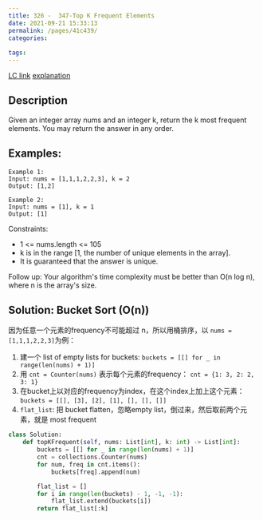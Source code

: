 ```yaml
---
title: 326 -  347-Top K Frequent Elements
date: 2021-09-21 15:33:13
permalink: /pages/41c439/
categories:
  
tags:
---
```

[LC link](https://leetcode.com/problems/top-k-frequent-elements/)
[explanation](https://leetcode.com/problems/top-k-frequent-elements/discuss/740374/Python-5-lines-O(n)-buckets-solution-explained.)
## Description
Given an integer array nums and an integer k, return the k most frequent elements. You may return the answer in any order.

## Examples:
```
Example 1:
Input: nums = [1,1,1,2,2,3], k = 2
Output: [1,2]

Example 2:
Input: nums = [1], k = 1
Output: [1]
``` 

Constraints:
- 1 <= nums.length <= 105
- k is in the range [1, the number of unique elements in the array].
- It is guaranteed that the answer is unique.
 

Follow up: Your algorithm's time complexity must be better than O(n log n), where n is the array's size.

## Solution: Bucket Sort (O(n))
因为任意一个元素的frequency不可能超过 n，所以用桶排序，以 `nums = [1,1,1,2,2,3]`为例：
1. 建一个 list of empty lists for buckets: `buckets = [[] for _ in range(len(nums) + 1)]`
2. 用 `cnt = Counter(nums)` 表示每个元素的frequency： `cnt = {1: 3, 2: 2, 3: 1}`
3. 在bucket上以对应的frequency为index，在这个index上加上这个元素：`buckets = [[], [3], [2], [1], [], [], []]`
4. `flat_list`: 把 bucket flatten，忽略empty list，倒过来，然后取前两个元素，就是 most frequent
```python
class Solution:
    def topKFrequent(self, nums: List[int], k: int) -> List[int]:
        buckets = [[] for _ in range(len(nums) + 1)]
        cnt = collections.Counter(nums)
        for num, freq in cnt.items():
            buckets[freq].append(num)

        flat_list = []
        for i in range(len(buckets) - 1, -1, -1):
            flat_list.extend(buckets[i])
        return flat_list[:k]
```
